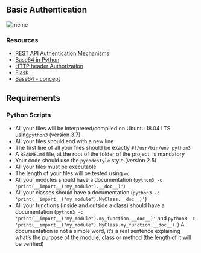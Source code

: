 ## Basic Authentication

![meme](https://s3.amazonaws.com/alx-intranet.hbtn.io/uploads/medias/2020/5/6ccb363443a8f301bc2bc38d7a08e9650117de7c.png?X-Amz-Algorithm=AWS4-HMAC-SHA256&X-Amz-Credential=AKIARDDGGGOUSBVO6H7D%2F20240212%2Fus-east-1%2Fs3%2Faws4_request&X-Amz-Date=20240212T110543Z&X-Amz-Expires=86400&X-Amz-SignedHeaders=host&X-Amz-Signature=85de4f8c8be170a2385a05b774cc3bd36b1c3cea8d6a1116465f434ec6911516)

### Resources
- [REST API Authentication Mechanisms](https://www.youtube.com/watch?v=501dpx2IjGY)
- [Base64 in Python](https://docs.python.org/3.7/library/base64.html)
- [HTTP header Authorization](https://developer.mozilla.org/en-US/docs/Web/HTTP/Headers/Authorization)
- [Flask](https://palletsprojects.com/p/flask/)
- [Base64 - concept](https://en.wikipedia.org/wiki/Base64)

## Requirements
### Python Scripts
- All your files will be interpreted/compiled on Ubuntu 18.04 LTS using``python3`` (version 3.7)
- All your files should end with a new line
- The first line of all your files should be exactly ``#!/usr/bin/env python3``
- A ``README.md`` file, at the root of the folder of the project, is mandatory
- Your code should use the ``pycodestyle`` style (version 2.5)
- All your files must be executable
- The length of your files will be tested using ``wc``
- All your modules should have a documentation (``python3 -c 'print(__import__("my_module").__doc__)'``)
- All your classes should have a documentation (``python3 -c 'print(__import__("my_module").MyClass.__doc__)'``)
- All your functions (inside and outside a class) should have a documentation (``python3 -c 'print(__import__("my_module").my_function.__doc__)'`` and ``python3 -c 'print(__import__("my_module").MyClass.my_function.__doc__)'``)
A documentation is not a simple word, it’s a real sentence explaining what’s the purpose of the module, class or method (the length of it will be verified)
